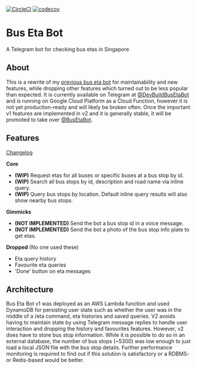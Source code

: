 [![CircleCI](https://circleci.com/gh/yi-jiayu/bus-eta-bot.svg?style=shield)](https://circleci.com/gh/yi-jiayu/bus-eta-bot)
[![codecov](https://codecov.io/gh/yi-jiayu/bus-eta-bot/branch/master/graph/badge.svg)](https://codecov.io/gh/yi-jiayu/bus-eta-bot)

# Bus Eta Bot
A Telegram bot for checking bus etas in Singapore

## About
This is a rewrite of my [previous bus eta bot](https://github.com/yi-jiayu/bus-eta-bot-sg) for maintainability and new features, while dropping other features which turned out to be less popular than expected. It is currently available on Telegram at [@DevBuildBusEtaBot](https://t.me/DevBuildBusEtaBot) and is running on Google Cloud Platform as a Cloud Function, however it is not yet production-ready and will likely be broken often. Once the important v1 features are implemented in v2 and it is generally stable, it will be promoted to take over [@BusEtaBot](https://t.me/BusEtaBot).

## Features

[Changelog](CHANGELOG.md)

**Core**
- **(WIP)** Request etas for all buses or specific buses at a bus stop by id.
- **(WIP)** Search all bus stops by id, description and road name via inline query.
- **(WIP)** Query bus stops by location. Default inline query results will also show nearby bus stops.

**Gimmicks**
- **(NOT IMPLEMENTED)** Send the bot a bus stop id in a voice message.
- **(NOT IMPLEMENTED)** Send the bot a photo of the bus stop info plate to get etas.

**Dropped** (No one used these)
- Eta query history
- Favourite eta queries
- 'Done' button on eta messages

## Architecture
Bus Eta Bot v1 was deployed as an AWS Lambda function and used DynamoDB for persisting user state such as whether the user was in the middle of a /eta command, eta histories and saved queries. V2 avoids having to maintain state by using Telegram message replies to handle user interaction and dropping the history and favourites features. However, v2 does have to store bus stop information. While it is possible to do so in an external database, the number of bus stops (~5300) was low enough to just load a local JSON file with the bus stop details. Further performance monitoring is required to find out if this solution is satisfactory or a RDBMS- or Redis-based would be better.
